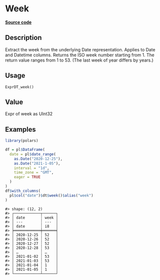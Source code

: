 

# Week

[**Source code**](https://github.com/pola-rs/r-polars/tree/f1aede4d7d7f090c98651365a4120a8232503a4d/R/expr__datetime.R#L289)

## Description

Extract the week from the underlying Date representation. Applies to
Date and Datetime columns. Returns the ISO week number starting from 1.
The return value ranges from 1 to 53. (The last week of year differs by
years.)

## Usage

<pre><code class='language-R'>ExprDT_week()
</code></pre>

## Value

Expr of week as UInt32

## Examples

``` r
library(polars)

df = pl$DataFrame(
  date = pl$date_range(
    as.Date("2020-12-25"),
    as.Date("2021-1-05"),
    interval = "1d",
    time_zone = "GMT",
    eager = TRUE
  )
)
df$with_columns(
  pl$col("date")$dt$week()$alias("week")
)
```

    #> shape: (12, 2)
    #> ┌────────────┬──────┐
    #> │ date       ┆ week │
    #> │ ---        ┆ ---  │
    #> │ date       ┆ i8   │
    #> ╞════════════╪══════╡
    #> │ 2020-12-25 ┆ 52   │
    #> │ 2020-12-26 ┆ 52   │
    #> │ 2020-12-27 ┆ 52   │
    #> │ 2020-12-28 ┆ 53   │
    #> │ …          ┆ …    │
    #> │ 2021-01-02 ┆ 53   │
    #> │ 2021-01-03 ┆ 53   │
    #> │ 2021-01-04 ┆ 1    │
    #> │ 2021-01-05 ┆ 1    │
    #> └────────────┴──────┘
